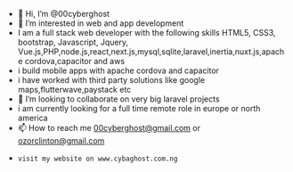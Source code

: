 - 👋 Hi, I’m @00cyberghost
- 👀 I’m interested in web and app development
- I am a full stack web developer with the following skills HTML5, CSS3, bootstrap, Javascript, Jquery, Vue.js,PHP,node.js,react,next.js,mysql,sqlite,laravel,inertia,nuxt.js,apache cordova,capacitor and aws
- i build mobile apps with apache cordova and capacitor
- i have worked with third party solutions like google maps,flutterwave,paystack etc
- 💞️ I’m looking to collaborate on very big laravel projects
- i am currently looking for a full time remote role in europe or north america
- 📫 How to reach me 00cyberghost@gmail.com or ozorclinton@gmail.com
-     visit my website on www.cybaghost.com.ng
<!---
00cyberghost/00cyberghost is a ✨ special ✨ repository because its `README.md` (this file) appears on your GitHub profile.
You can click the Preview link to take a look at your changes.
--->

